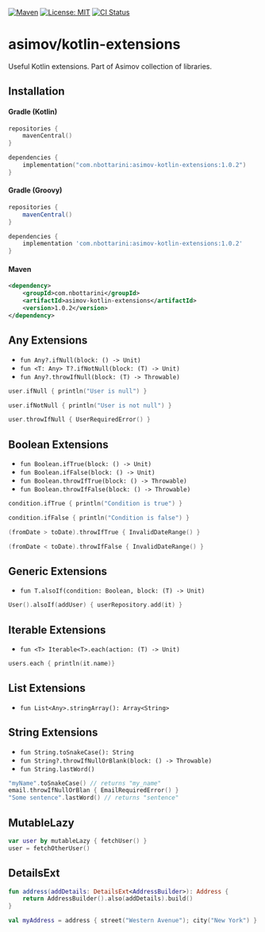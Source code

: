 [![Maven](https://img.shields.io/maven-central/v/com.nbottarini/asimov-kotlin-extensions.svg)](https://search.maven.org/#search%7Cgav%7C1%7Cg%3A%22com.nbottarini%22%20AND%20a%3A%22asimov-kotlin-extensions%22)
[![License: MIT](https://img.shields.io/badge/License-MIT-yellow.svg)](https://opensource.org/licenses/MIT)
[![CI Status](https://github.com/nbottarini/asimov-kotlin-extensions/actions/workflows/gradle.yml/badge.svg?branch=main)](https://github.com/nbottarini/asimov-kotlin-extensions/actions?query=branch%3Amain+workflow%3Aci)

# asimov/kotlin-extensions
Useful Kotlin extensions. Part of Asimov collection of libraries.

## Installation

#### Gradle (Kotlin)

```kotlin
repositories {
    mavenCentral()
}

dependencies {
    implementation("com.nbottarini:asimov-kotlin-extensions:1.0.2")
}
```

#### Gradle (Groovy)

```groovy
repositories {
    mavenCentral()
}

dependencies {
    implementation 'com.nbottarini:asimov-kotlin-extensions:1.0.2'
}
```

#### Maven

```xml
<dependency>
    <groupId>com.nbottarini</groupId>
    <artifactId>asimov-kotlin-extensions</artifactId>
    <version>1.0.2</version>
</dependency>
```

## Any Extensions

- `fun Any?.ifNull(block: () -> Unit)`
- `fun <T: Any> T?.ifNotNull(block: (T) -> Unit)`
- `fun Any?.throwIfNull(block: (T) -> Throwable)`

```kotlin
user.ifNull { println("User is null") }

user.ifNotNull { println("User is not null") }

user.throwIfNull { UserRequiredError() }
```

## Boolean Extensions

- `fun Boolean.ifTrue(block: () -> Unit)`
- `fun Boolean.ifFalse(block: () -> Unit)`
- `fun Boolean.throwIfTrue(block: () -> Throwable)`
- `fun Boolean.throwIfFalse(block: () -> Throwable)`

```kotlin
condition.ifTrue { println("Condition is true") }

condition.ifFalse { println("Condition is false") }

(fromDate > toDate).throwIfTrue { InvalidDateRange() }

(fromDate < toDate).throwIfFalse { InvalidDateRange() }
```

## Generic Extensions

- `fun T.alsoIf(condition: Boolean, block: (T) -> Unit)`

```kotlin
User().alsoIf(addUser) { userRepository.add(it) }
```

## Iterable Extensions

- `fun <T> Iterable<T>.each(action: (T) -> Unit)`

```kotlin
users.each { println(it.name)}
```

## List Extensions

- `fun List<Any>.stringArray(): Array<String>`

## String Extensions

- `fun String.toSnakeCase(): String`
- `fun String?.throwIfNullOrBlank(block: () -> Throwable)`
- `fun String.lastWord()`

```kotlin
"myName".toSnakeCase() // returns "my_name"
email.throwIfNullOrBlan { EmailRequiredError() }
"Some sentence".lastWord() // returns "sentence"
```

## MutableLazy

```kotlin
var user by mutableLazy { fetchUser() }
user = fetchOtherUser()
```

## DetailsExt

```kotlin
fun address(addDetails: DetailsExt<AddressBuilder>): Address {
    return AddressBuilder().also(addDetails).build()
}

val myAddress = address { street("Western Avenue"); city("New York") }
```

